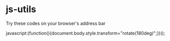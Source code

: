 # js-utils
Try these codes on your browser's address bar

javascript:(function(){document.body.style.transform="rotate(180deg)";})();
